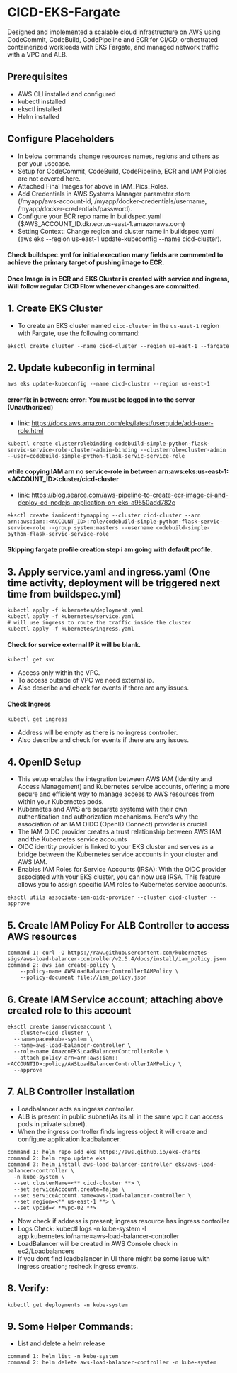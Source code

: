 # CICD-EKS-Fargate
Designed and implemented a scalable cloud infrastructure on AWS using CodeCommit, CodeBuild, CodePipeline and ECR for CI/CD, orchestrated containerized workloads with EKS Fargate, and managed network traffic with a VPC and ALB.

## Prerequisites
- AWS CLI installed and configured
- kubectl installed
- eksctl installed
- Helm installed

## Configure Placeholders
- In below commands change resources names, regions and others as per your usecase.
- Setup for CodeCommit, CodeBuild, CodePipeline, ECR and IAM Policies are not covered here.
- Attached Final Images for above in IAM_Pics_Roles.
- Add Credentials in AWS Systems Manager parameter store (/myapp/aws-account-id, /myapp/docker-credentials/username, /myapp/docker-credentials/password).
- Configure your ECR repo name in buildspec.yaml ($AWS_ACCOUNT_ID.dkr.ecr.us-east-1.amazonaws.com)
- Setting Context: Change region and cluster name in buildspec.yaml (aws eks --region us-east-1 update-kubeconfig --name cicd-cluster).
#### Check buildspec.yml for initial execution many fields are commented to achieve the primary target of pushing image to ECR.
#### Once Image is in ECR and EKS Cluster is created with service and ingress, Will follow regular CICD Flow whenever changes are committed.

## 1. Create EKS Cluster
- To create an EKS cluster named `cicd-cluster` in the `us-east-1` region with Fargate, use the following command:
```
eksctl create cluster --name cicd-cluster --region us-east-1 --fargate
```

## 2. Update kubeconfig in terminal
```
aws eks update-kubeconfig --name cicd-cluster --region us-east-1
```

#### error fix in between: error: You must be logged in to the server (Unauthorized)
- link: https://docs.aws.amazon.com/eks/latest/userguide/add-user-role.html
```
kubectl create clusterrolebinding codebuild-simple-python-flask-servic-service-role-cluster-admin-binding --clusterrole=cluster-admin --user=codebuild-simple-python-flask-servic-service-role
```

#### while copying IAM arn no service-role in between arn:aws:eks:us-east-1:<ACCOUNT_ID>:cluster/cicd-cluster
- link: https://blog.searce.com/aws-pipeline-to-create-ecr-image-ci-and-deploy-cd-nodejs-application-on-eks-a9550add782c
```
eksctl create iamidentitymapping --cluster cicd-cluster --arn arn:aws:iam::<ACCOUNT_ID>:role/codebuild-simple-python-flask-servic-service-role --group system:masters --username codebuild-simple-python-flask-servic-service-role
```
#### Skipping fargate profile creation step i am going with default profile.

## 3. Apply service.yaml and ingress.yaml (One time activity, deployment will be triggered next time from buildspec.yml)
```
kubectl apply -f kubernetes/deployment.yaml
kubectl apply -f kubernetes/service.yaml
# will use ingress to route the traffic inside the cluster
kubectl apply -f kubernetes/ingress.yaml
```

#### Check for service external IP it will be blank.
```
kubectl get svc
```
- Access only within the VPC.
- To access outside of VPC we need external ip.
- Also describe and check for events if there are any issues.
#### Check Ingress
```
kubectl get ingress
```
- Address will be empty as there is no ingress controller.
- Also describe and check for events if there are any issues.

## 4. OpenID Setup
- This setup enables the integration between AWS IAM (Identity and Access Management) and Kubernetes service accounts, offering a more secure and efficient way to manage access to AWS resources from within your Kubernetes pods.
- Kubernetes and AWS are separate systems with their own authentication and authorization mechanisms. Here's why the association of an IAM OIDC (OpenID Connect) provider is crucial
- The IAM OIDC provider creates a trust relationship between AWS IAM and the Kubernetes service accounts
- OIDC identity provider is linked to your EKS cluster and serves as a bridge between the Kubernetes service accounts in your cluster and AWS IAM.
- Enables IAM Roles for Service Accounts (IRSA): With the OIDC provider associated with your EKS cluster, you can now use IRSA. This feature allows you to assign specific IAM roles to Kubernetes service accounts.
```
eksctl utils associate-iam-oidc-provider --cluster cicd-cluster --approve
```

## 5. Create IAM Policy For ALB Controller to access AWS resources
```
command 1: curl -O https://raw.githubusercontent.com/kubernetes-sigs/aws-load-balancer-controller/v2.5.4/docs/install/iam_policy.json
command 2: aws iam create-policy \
    --policy-name AWSLoadBalancerControllerIAMPolicy \
    --policy-document file://iam_policy.json
```
## 6. Create IAM Service account; attaching above created role to this account
```
eksctl create iamserviceaccount \
  --cluster=cicd-cluster \
  --namespace=kube-system \
  --name=aws-load-balancer-controller \
  --role-name AmazonEKSLoadBalancerControllerRole \
  --attach-policy-arn=arn:aws:iam::<ACCOUNTID>:policy/AWSLoadBalancerControllerIAMPolicy \
  --approve
```

## 7. ALB Controller Installation
- Loadbalancer acts as ingress controller.
- ALB is present in public subnet(As its all in the same vpc it can access pods in private subnet).
- When the ingress controller finds ingress object it will create and configure application loadbalancer.
```
command 1: helm repo add eks https://aws.github.io/eks-charts
command 2: helm repo update eks
command 3: helm install aws-load-balancer-controller eks/aws-load-balancer-controller \
  -n kube-system \
  --set clusterName=<** cicd-cluster **> \
  --set serviceAccount.create=false \
  --set serviceAccount.name=aws-load-balancer-controller \
  --set region=<** us-east-1 **> \
  --set vpcId=< **vpc-02 **>
```

- Now check if address is present; ingress resource has ingress controller
- Logs Check: kubectl logs -n kube-system -l app.kubernetes.io/name=aws-load-balancer-controller
- LoadBalancer will be created in AWS Console check in ec2/Loadbalancers
- If you dont find loadbalancer in UI there might be some issue with ingress creation; recheck ingress events.
## 8. Verify:
```
kubectl get deployments -n kube-system
```
## 9. Some Helper Commands:
- List and delete a helm release
```
command 1: helm list -n kube-system
command 2: helm delete aws-load-balancer-controller -n kube-system
```



